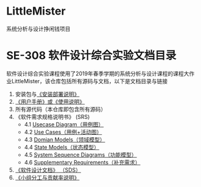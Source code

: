 # LittleMister
系统分析与设计挣闲钱项目

# SE-308 软件设计综合实验文档目录
软件设计综合实验课程使用了2019年春季学期的系统分析与设计课程的课程大作业LittleMister，该仓库包括所有源码与文档，以下是文档目录与链接  
1. 安装包与[《安装部署说明》]()
2. [《用户手册》或《使用说明》]()
3. 所有源代码（本仓库即包含所有源码）
4. 《软件需求规格说明书》 (SRS)
    * 4.1 [Usecase Diagram（用例图）]()
    * 4.2 [Use Cases（用例+活动图）]()
    * 4.3 [Domian Models（领域模型）]()
    * 4.4 [State Models（状态模型）]()
    * 4.5 [System Sequence Diagrams（功能模型）]()
    * 4.6 [Supplementary Requirements（补充需求）]()
5. [《软件设计文档》 （SDS）](Documents/SoftwareDesign.md)
6. [《小组分工与贡献率说明》]()
